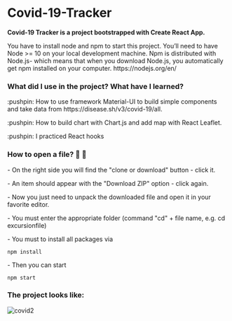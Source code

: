 
<h1>Covid-19-Tracker</h1>

**Covid-19 Tracker is a project bootstrapped with Create React App.**

<p>You have to install node and npm to start this project. You’ll need to have Node >= 10 on your local development machine. Npm is distributed with Node.js- which means that when you download Node.js, you automatically get npm installed on your computer. https://nodejs.org/en/</p>

<h3>What did I use in the project? What have I learned?</h3>

<p>:pushpin: How to use framework Material-UI to build simple components and take data from https://disease.sh/v3/covid-19/all.</p>
<p>:pushpin: How to build chart with Chart.js and add map with React Leaflet.</p>
<p>:pushpin: I practiced React hooks


<h3>How to open a file? 👀 👀</h3>
<p>- On the right side you will find the "clone or download" button - click it.</p>
<p>- An item should appear with the "Download ZIP" option - click again.</p>
<p>- Now you just need to unpack the downloaded file and open it in your favorite editor.</p>
<p>- You must enter the appropriate folder (command "cd" + file name, e.g. cd excursionfile)</p>
<p>- You must to install all packages via</p>

```npm install```

<p>- Then you can start</p>

```npm start```

<h3>The project looks like: </h3>

![covid2](https://user-images.githubusercontent.com/53143114/116817436-9a611680-ab66-11eb-8384-c390a66c14bb.gif)
